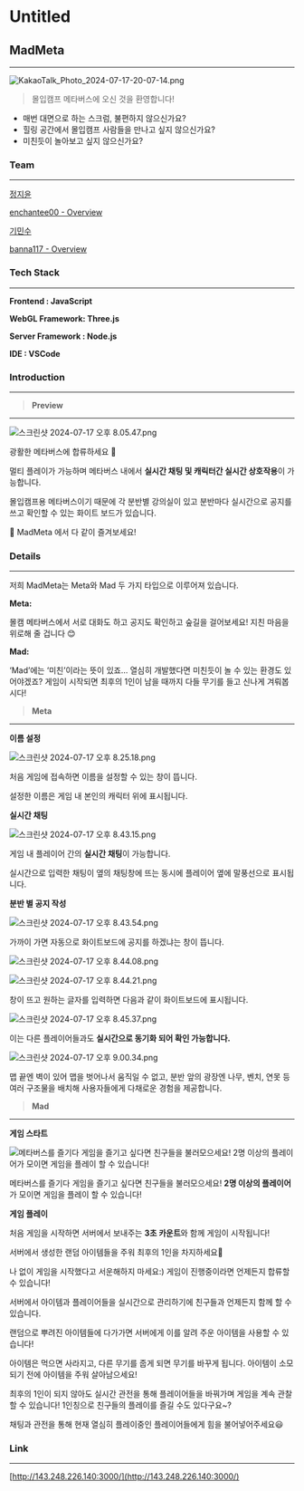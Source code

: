 # Untitled

## MadMeta

---

![KakaoTalk_Photo_2024-07-17-20-07-14.png](Untitled%206559e341a73f49e59525679c1a54f4fb/KakaoTalk_Photo_2024-07-17-20-07-14.png)

> 몰입캠프 메타버스에 오신 것을 환영합니다!
> 
- 매번 대면으로 하는 스크럼, 불편하지 않으신가요?
- 힐링 공간에서 몰입캠프 사람들을 만나고 싶지 않으신가요?
- 미친듯이 놀아보고 싶지 않으신가요?

### Team

---

[정지윤](https://www.notion.so/c7914c4f26c14d3fb773bbac5678bd27?pvs=21)

[enchantee00 - Overview](https://github.com/enchantee00)

[기민수](https://www.notion.so/74ef26c5d7364454bec6b6e7bbd62c79?pvs=21) 

[banna117 - Overview](https://github.com/banna117)

### Tech Stack

---

**Frontend : JavaScript**

**WebGL Framework: Three.js**

**Server Framework : Node.js**

**IDE : VSCode**

### Introduction

---

> **Preview**
> 

---

![스크린샷 2024-07-17 오후 8.05.47.png](Untitled%206559e341a73f49e59525679c1a54f4fb/%25E1%2584%2589%25E1%2585%25B3%25E1%2584%258F%25E1%2585%25B3%25E1%2584%2585%25E1%2585%25B5%25E1%2586%25AB%25E1%2584%2589%25E1%2585%25A3%25E1%2586%25BA_2024-07-17_%25E1%2584%258B%25E1%2585%25A9%25E1%2584%2592%25E1%2585%25AE_8.05.47.png)

광활한 메타버스에 합류하세요 🙂

멀티 플레이가 가능하며 메타버스 내에서 **실시간 채팅 및 캐릭터간 실시간 상호작용**이 가능합니다.

몰입캠프용 메타버스이기 때문에 각 분반별 강의실이 있고 분반마다 실시간으로 공지를 쓰고 확인할 수 있는 화이트 보드가 있습니다.

<aside>
👀 MadMeta 에서 다 같이 즐겨보세요!

</aside>

### Details

---

저희 MadMeta는 Meta와 Mad 두 가지 타입으로 이루어져 있습니다.

**Meta:**

몰캠 메타버스에서 서로 대화도 하고 공지도 확인하고 숲길을 걸어보세요! 지친 마음을 위로해 줄 겁니다 😊

**Mad:**

‘Mad’에는 ‘미친’이라는 뜻이 있죠… 열심히 개발했다면 미친듯이 놀 수 있는 환경도 있어야겠죠?
게임이 시작되면 최후의 1인이 남을 때까지 다들 무기를 들고 신나게 겨뤄봅시다!

> **Meta**
> 

---

**이름 설정**

![스크린샷 2024-07-17 오후 8.25.18.png](Untitled%206559e341a73f49e59525679c1a54f4fb/%25E1%2584%2589%25E1%2585%25B3%25E1%2584%258F%25E1%2585%25B3%25E1%2584%2585%25E1%2585%25B5%25E1%2586%25AB%25E1%2584%2589%25E1%2585%25A3%25E1%2586%25BA_2024-07-17_%25E1%2584%258B%25E1%2585%25A9%25E1%2584%2592%25E1%2585%25AE_8.25.18.png)

처음 게임에 접속하면 이름을 설정할 수 있는 창이 뜹니다.

설정한 이름은 게임 내 본인의 캐릭터 위에 표시됩니다.

**실시간 채팅**

![스크린샷 2024-07-17 오후 8.43.15.png](Untitled%206559e341a73f49e59525679c1a54f4fb/%25E1%2584%2589%25E1%2585%25B3%25E1%2584%258F%25E1%2585%25B3%25E1%2584%2585%25E1%2585%25B5%25E1%2586%25AB%25E1%2584%2589%25E1%2585%25A3%25E1%2586%25BA_2024-07-17_%25E1%2584%258B%25E1%2585%25A9%25E1%2584%2592%25E1%2585%25AE_8.43.15.png)

게임 내 플레이어 간의 **실시간 채팅**이 가능합니다.

실시간으로 입력한 채팅이 옆의 채팅창에 뜨는 동시에 플레이어 옆에 말풍선으로 표시됩니다.

**분반 별 공지 작성** 

![스크린샷 2024-07-17 오후 8.43.54.png](Untitled%206559e341a73f49e59525679c1a54f4fb/%25E1%2584%2589%25E1%2585%25B3%25E1%2584%258F%25E1%2585%25B3%25E1%2584%2585%25E1%2585%25B5%25E1%2586%25AB%25E1%2584%2589%25E1%2585%25A3%25E1%2586%25BA_2024-07-17_%25E1%2584%258B%25E1%2585%25A9%25E1%2584%2592%25E1%2585%25AE_8.43.54.png)

가까이 가면 자동으로 화이트보드에 공지를 하겠냐는 창이 뜹니다.

![스크린샷 2024-07-17 오후 8.44.08.png](Untitled%206559e341a73f49e59525679c1a54f4fb/%25E1%2584%2589%25E1%2585%25B3%25E1%2584%258F%25E1%2585%25B3%25E1%2584%2585%25E1%2585%25B5%25E1%2586%25AB%25E1%2584%2589%25E1%2585%25A3%25E1%2586%25BA_2024-07-17_%25E1%2584%258B%25E1%2585%25A9%25E1%2584%2592%25E1%2585%25AE_8.44.08.png)

![스크린샷 2024-07-17 오후 8.44.21.png](Untitled%206559e341a73f49e59525679c1a54f4fb/%25E1%2584%2589%25E1%2585%25B3%25E1%2584%258F%25E1%2585%25B3%25E1%2584%2585%25E1%2585%25B5%25E1%2586%25AB%25E1%2584%2589%25E1%2585%25A3%25E1%2586%25BA_2024-07-17_%25E1%2584%258B%25E1%2585%25A9%25E1%2584%2592%25E1%2585%25AE_8.44.21.png)

창이 뜨고 원하는 글자를 입력하면 다음과 같이 화이트보드에 표시됩니다.

![스크린샷 2024-07-17 오후 8.45.37.png](Untitled%206559e341a73f49e59525679c1a54f4fb/%25E1%2584%2589%25E1%2585%25B3%25E1%2584%258F%25E1%2585%25B3%25E1%2584%2585%25E1%2585%25B5%25E1%2586%25AB%25E1%2584%2589%25E1%2585%25A3%25E1%2586%25BA_2024-07-17_%25E1%2584%258B%25E1%2585%25A9%25E1%2584%2592%25E1%2585%25AE_8.45.37.png)

이는 다른 플레이어들과도 **실시간으로 동기화 되어 확인 가능합니다.**

![스크린샷 2024-07-17 오후 9.00.34.png](Untitled%206559e341a73f49e59525679c1a54f4fb/%25E1%2584%2589%25E1%2585%25B3%25E1%2584%258F%25E1%2585%25B3%25E1%2584%2585%25E1%2585%25B5%25E1%2586%25AB%25E1%2584%2589%25E1%2585%25A3%25E1%2586%25BA_2024-07-17_%25E1%2584%258B%25E1%2585%25A9%25E1%2584%2592%25E1%2585%25AE_9.00.34.png)

맵 끝엔 벽이 있어 맵을 벗어나서 움직일 수 없고, 분반 앞의 광장엔 나무, 벤치, 연못 등 여러 구조물을 배치해 사용자들에게 다채로운 경험을 제공합니다.

> **Mad**
> 

---

**게임 스타트**

![메타버스를 즐기다 게임을 즐기고 싶다면 친구들을 불러모으세요!
**2명 이상의 플레이어**가 모이면 게임을 플레이 할 수 있습니다!](Untitled%206559e341a73f49e59525679c1a54f4fb/Untitled.png)

메타버스를 즐기다 게임을 즐기고 싶다면 친구들을 불러모으세요!
**2명 이상의 플레이어**가 모이면 게임을 플레이 할 수 있습니다!

**게임 플레이**

처음 게임을 시작하면 서버에서 보내주는 **3초 카운트**와 함께 게임이 시작됩니다!

서버에서 생성한 랜덤 아이템들을 주워 최후의 1인을 차지하세요🙂

나 없이 게임을 시작했다고 서운해하지 마세요:) 게임이 진행중이라면 언제든지 합류할 수 있습니다!

서버에서 아이템과 플레이어들을 실시간으로 관리하기에 친구들과 언제든지 함께 할 수 있습니다.

랜덤으로 뿌려진 아이템들에 다가가면 서버에게 이를 알려 주운 아이템을 사용할 수 있습니다!

아이템은 먹으면 사라지고, 다른 무기를 줍게 되면 무기를 바꾸게 됩니다. 아이템이 소모되기 전에 아이템을 주워 살아남으세요!

최후의 1인이 되지 않아도 실시간 관전을 통해 플레이어들을 바꿔가며 게임을 계속 관찰할 수 있습니다! 1인칭으로 친구들의 플레이를 즐길 수도 있다구요~?

채팅과 관전을 통해 현재 열심히 플레이중인 플레이어들에게 힘을 불어넣어주세요😃

### Link

---

[http://143.248.226.140:3000/](http://143.248.226.140:3000/)
